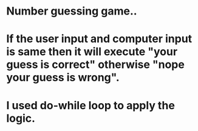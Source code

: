 # Number guessing game..
# If the user input and computer input is same then it will execute "your guess is correct" otherwise "nope your guess is wrong".
# I used do-while loop to apply the logic.

